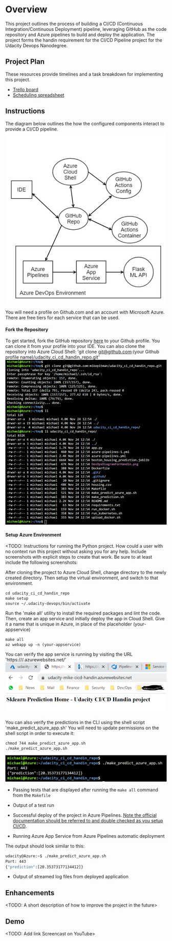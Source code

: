 # Overview

This project outlines the process of building a CI/CD (Continuous Integration/Continuous Deployment) pipeline, leveraging 
GitHub as the code repository and Azure pipelines to build and deploy the application. The project forms the handin requirement
for the CI/CD Pipeline project for the Udacity Devops Nanodegree.

## Project Plan
These resources provide timelines and a task breakdown for implementing this project.

* [Trello board](https://trello.com/b/PafhzaZe/lpr-mobile-app-dev-board)
* [Scheduling spreadsheet](https://docs.google.com/spreadsheets/d/1HbHKXZVIE0PdvfDRzTfFPq-L95pWg8ykViw20-7eCrw/edit?usp=sharing)

## Instructions

The diagram below outlines the how the configured components interact to provide a CI/CD pipeline.
![Architectural diagram](/screenshots/handin_DevOpsComponentDiagram.png)

You will need a profile on Github.com and an account with Microsoft Azure. There are free tiers for each service that can be used. 

#### Fork the Repository
To get started, fork the GitHub repository [here](https://github.com/mikepitman/udacity_ci_cd_handin_repo) to your Github profile. 
You can clone it from your profile into your IDE. You can also clone the repository into Azure Cloud Shell:
'git clone git@github.com:(your Github profile name)/udacity_ci_cd_handin_repo.git'
![Clone GitHub repo into Azure Cloud Shell](/screenshots/handin_CloneGithubRepoIntoAzure.PNG)

#### Setup Azure Environment
<TODO:  Instructions for running the Python project.  How could a user with no context run this project without asking you for any help.  Include screenshots with explicit steps to create that work. Be sure to at least include the following screenshots:

After cloning the project to Azure Cloud Shell, change directory to the newly created directory. Then setup the virtual environment, and switch to that environment.
```
cd udacity_ci_cd_handin_repo
make setup
source ~/.udacity-devops/bin/activate
```

Run the 'make all' utility to install the required packages and lint the code. Then, create an app service and initially deploy the app in Cloud Shell.
Give it a name that is unique in Azure, in place of the placeholder (your-appservice)
```
make all
az webapp up -n (your-appservice)
```

You can verify the app service is running by visiting the URL 'https:///<your-appservice>.azurewebsites.net/'
![Project running on Azure App Service](/screenshots/handin_AppWorkingInBrowser.PNG)

You can also verify the predictions in the CLI using the shell script 'make_predict_azure_app.sh'
You will need to update permissions on the shell script in order to execute it:
```
chmod 744 make_predict_azure_app.sh
./make_predict_azure_app.sh
```
![Flask app prediction from testing script](/screenshots/handin_CliPredictionTest.PNG)  


* Passing tests that are displayed after running the `make all` command from the `Makefile`

* Output of a test run

* Successful deploy of the project in Azure Pipelines.  [Note the official documentation should be referred to and double checked as you setup CI/CD](https://docs.microsoft.com/en-us/azure/devops/pipelines/ecosystems/python-webapp?view=azure-devops).

* Running Azure App Service from Azure Pipelines automatic deployment


The output should look similar to this:

```bash
udacity@Azure:~$ ./make_predict_azure_app.sh
Port: 443
{"prediction":[20.35373177134412]}
```

* Output of streamed log files from deployed application

> 

## Enhancements

<TODO: A short description of how to improve the project in the future>

## Demo 

<TODO: Add link Screencast on YouTube>


